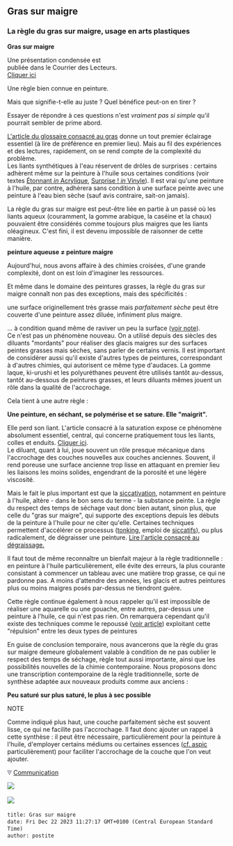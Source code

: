 ## Gras sur maigre
### La règle du gras sur maigre, usage en arts plastiques
 **Gras sur maigre**  

Une présentation condensée est  
publiée dans le Courrier des Lecteurs.  
[Cliquer ici](courrierdeslecteurs2010b260.html#20100719td)

Une règle bien connue en peinture.

Mais que signifie-t-elle au juste ? Quel bénéfice peut-on en tirer ?

Essayer de répondre à ces questions n'est _vraiment pas si simple_ qu'il pourrait sembler de prime abord.

[L'article du glossaire consacré au gras](gras.html) donne un tout premier éclairage essentiel (à lire de préférence en premier lieu). Mais au fil des expériences et des lectures, rapidement, on se rend compte de la complexité du problème.  
Les liants synthétiques à l'eau réservent de drôles de surprises : certains adhèrent même sur la peinture à l'huile sous certaines conditions (voir textes [Étonnant _in_ Acrylique](acrylique.html#etonnant), [Surprise ! _in_ Vinyle](vinyle.html#surprise)). Il est vrai qu'une peinture à l'huile, par contre, adhèrera sans condition à une surface peinte avec une peinture à l'eau bien sèche (sauf avis contraire, sait-on jamais).

La règle du gras sur maigre est peut-être liée en partie à un passé où les liants aqueux (couramment, la gomme arabique, la caséine et la chaux) pouvaient être considérés comme toujours plus maigres que les liants oléagineux. C'est fini, il est devenu impossible de raisonner de cette manière.

**peinture aqueuse ≠ peinture maigre**

Aujourd'hui, nous avons affaire à des chimies croisées, d'une grande complexité, dont on est loin d'imaginer les ressources.

Et même dans le domaine des peintures grasses, la règle du gras sur maigre connaît non pas des exceptions, mais des spécificités :

une surface originellement très grasse mais _parfaitement sèche_ peut être couverte d'une peinture assez diluée, infiniment plus maigre.

... à condition quand même de raviver un peu la surface ([voir note](grassurmaigre.html#noteraviver)).  
Ce n'est pas un phénomène nouveau. On a utilisé depuis des siècles des diluants "mordants" pour réaliser des glacis maigres sur des surfaces peintes grasses mais sèches, sans parler de certains vernis. Il est important de considérer aussi qu'il existe d'autres types de peintures, correspondant à d'autres chimies, qui autorisent ce même type d'audaces. La gomme laque, ki-urushi et les polyuréthanes peuvent être utilisés tantôt au-dessus, tantôt au-dessous de peintures grasses, et leurs diluants mêmes jouent un rôle dans la qualité de l'accrochage.

Cela tient à une autre règle :

**Une peinture, en séchant, se polymérise et se sature. Elle "maigrit".**

Elle perd son liant. L'article consacré à la saturation expose ce phénomène absolument essentiel, central, qui concerne pratiquement tous les liants, colles et enduits. [Cliquer ici](saturation.html).  
Le diluant, quant à lui, joue souvent un rôle presque mécanique dans l'accrochage des couches nouvelles aux couches anciennes. Souvent, il rend poreuse une surface ancienne trop lisse en attaquant en premier lieu les liaisons les moins solides, engendrant de la porosité et une légère viscosité.

Mais le fait le plus important est que la [siccativation](sechagesiccativation.html), notamment en peinture à l'huile, altère - dans le bon sens du terme - la substance peinte. La règle du respect des temps de séchage vaut donc bien autant, sinon plus, que celle du "gras sur maigre", qui supporte des exceptions depuis les débuts de la peinture à l'huile pour ne citer qu'elle. Certaines techniques permettent d'accélérer ce processus ([tonking](tonking.html), emploi de [siccatifs](siccatifs.html)), ou plus radicalement, de dégraisser une peinture. [Lire l'article consacré au dégraissage.](degraissage.html)

Il faut tout de même reconnaître un bienfait majeur à la règle traditionnelle : en peinture à l'huile particulièrement, elle évite des erreurs, la plus courante consistant à commencer un tableau avec une matière trop grasse, ce qui ne pardonne pas. A moins d'attendre des années, les glacis et autres peintures plus ou moins maigres posés par-dessus ne tiendront guère.

Cette règle continue également à nous rappeler qu'il est impossible de réaliser une aquarelle ou une gouache, entre autres, par-dessus une peinture à l'huile, ce qui n'est pas rien. On remarquera cependant qu'il existe des techniques comme le repoussé ([voir article](repousse.html)) exploitant cette "répulsion" entre les deux types de peintures

En guise de conclusion temporaire, nous avancerons que la règle du gras sur maigre demeure globalement valable à condition de ne pas oublier le respect des temps de séchage, règle tout aussi importante, ainsi que les possibilités nouvelles de la chimie contemporaine. Nous proposons donc une transcription contemporaine de la règle traditionnelle, sorte de synthèse adaptée aux nouveaux produits comme aux anciens :

**Peu saturé sur plus saturé, le plus à sec possible**

NOTE

Comme indiqué plus haut, une couche parfaitement sèche est souvent lisse, ce qui ne facilite pas l'accrochage. Il faut donc ajouter un rappel à cette synthèse : il peut être nécessaire, particulièrement pour la peinture à l'huile, d'employer certains médiums ou certaines essences ([cf. aspic](essences.html#essencedaspic) particulièrement) pour faciliter l'accrochage de la couche que l'on veut ajouter.



![](images/flechebas.gif) [Communication](http://www.artrealite.com/annonceurs.htm) 

[![](https://cbonvin.fr/sites/regie.artrealite.com/visuels/campagne1.png)](index-2.html#20131014)

![](https://cbonvin.fr/sites/regie.artrealite.com/visuels/campagne2.png)
```
title: Gras sur maigre
date: Fri Dec 22 2023 11:27:17 GMT+0100 (Central European Standard Time)
author: postite
```
